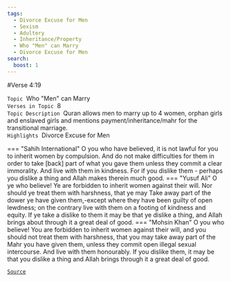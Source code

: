 ```yaml
---
tags:
  - Divorce Excuse for Men
  - Sexism
  - Adultery
  - Inheritance/Property
  - Who "Men" can Marry
  - Divorce Excuse for Men
search:
  boost: 1 
---
```

#Verse  4:19

`Topic`&nbsp; Who "Men" can Marry   
`Verses in Topic`&nbsp; 8  
`Topic Description`&nbsp; Quran allows men to marry up to 4 women, orphan girls and enslaved girls and mentions payment/inheritance/mahr for the transitional marriage.     
`Highlights`&nbsp; Divorce Excuse for Men   

=== "Sahih International"
    O you who have believed, it is not lawful for you to inherit women by compulsion. And do not make difficulties for them in order to take [back] part of what you gave them unless they commit a clear immorality. And live with them in kindness. For if you dislike them - perhaps you dislike a thing and Allah makes therein much good.
=== "Yusuf Ali"
    O ye who believe! Ye are forbidden to inherit women against their will. Nor should ye treat them with harshness, that ye may Take away part of the dower ye have given them,-except where they have been guilty of open lewdness; on the contrary live with them on a footing of kindness and equity. If ye take a dislike to them it may be that ye dislike a thing, and Allah brings about through it a great deal of good.
=== "Mohsin Khan"
    O you who believe! You are forbidden to inherit women against their will, and you should not treat them with harshness, that you may take away part of the Mahr you have given them, unless they commit open illegal sexual intercourse. And live with them honourably. If you dislike them, it may be that you dislike a thing and Allah brings through it a great deal of good.

<a href="https://corpus.quran.com/translation.jsp?chapter= 4&verse=19" target="_blank">`Source`</a>

